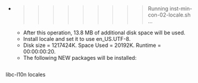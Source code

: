 * >>>>>>>>> Running inst-min-con-02-locale.sh ...
  * After this operation, 13.8 MB of additional disk space will be used.
  * Install locale and set it to use en_US.UTF-8.
  * Disk size = 1217424K. Space Used = 20192K. Runtime = 00:00:00:20.
  * The following NEW packages will be installed:
  ```bash
libc-l10n locales
  ```
